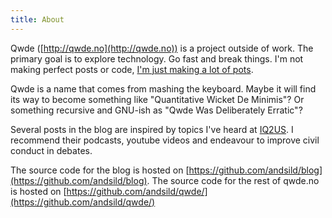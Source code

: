 ```yaml
---
title: About
---
```

Qwde ([http://qwde.no](http://qwde.no)) is a project outside of work. 
The primary goal is to explore technology. Go fast and break things.  I'm not making perfect posts or code, <a href="https://medium.com/startup-leadership/the-best-way-to-learn-something-make-a-lot-of-pots-7f4aa97e1d3a">I'm just making a lot of pots</a>. 

Qwde is a name that comes from mashing the keyboard. Maybe it will find its way to become something like "Quantitative Wicket De Minimis"? Or something recursive and GNU-ish as "Qwde Was Deliberately Erratic"?

Several posts in the blog are inspired by topics I've heard at <a href="https://www.intelligencesquaredus.org/">IQ2US</a>. I recommend their podcasts, youtube videos and endeavour to improve civil conduct in debates.

The source code for the blog is hosted on [https://github.com/andsild/blog](https://github.com/andsild/blog).
The source code for the rest of qwde.no is hosted on [https://github.com/andsild/qwde/](https://github.com/andsild/qwde/)
